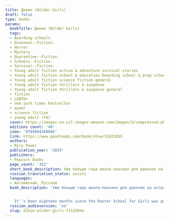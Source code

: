 ```yaml
---
title: Дикие (Wilder Girls)
draft: false
type: books
params:
  bookTitle: Дикие (Wilder Girls)
  tags:
  - Boarding schools
  - Diseases--Fiction.
  - Horror
  - Mystery
  - Quarantine--Fiction.
  - Schools--Fiction.
  - Survival--Fiction.
  - Young adult fiction action & adventure survival stories
  - Young adult fiction school & education boarding school & prep school
  - Young adult fiction science fiction general
  - Young adult fiction thrillers & suspense
  - Young adult fiction thrillers & suspense general
  - fiction
  - LGBTQ+
  - new york times bestseller
  - queer
  - science fiction
  - young adult (YA)
  cover: https://images-na.ssl-images-amazon.com/images/S/compressed.photo.goodreads.com/books/1544204706i/42505366.jpg
  editions count: '48'
  isbn: '9785604360606'
  link: https://www.goodreads.com/book/show/52421855
  authors:
  - Rory Power
  publication_year: '2019'
  publishers:
  - Popcorn books
  page_count: '352'
  short_book_description: Уже больше года школа-пансион для девочек на острове Ракстер находится в карантине. Из-за неизвестного вируса почти все учителя погибли, а тела Гетти и ее одноклассниц мутировали…
  russian_translation_status: exists
  languages:
  - Английский, Русский
  book_description: 'Уже больше года школа-пансион для девочек на острове Ракстер находится в карантине. Из-за неизвестного вируса почти все учителя погибли, а тела Гетти и ее одноклассниц мутировали. Отрезанные от мира девушки не покидают стен школы. Все, что им остается, — это ждать обещанного лекарства. Но когда лучшая подруга Гетти пропадает, она готова пожертвовать всем, лишь бы ее найти.


    It''s been eighteen months since the Raxter School for Girls was put under quarantine. Since the Tox hit and pulled Hetty''s life out from under her.It started slow. First the teachers died one by one. Then it began to infect the students, turning their bodies strange and foreign. Now, cut off from the rest of the world and left to fend for themselves on their island home, the girls don''t dare wander outside the school''s fence, where the Tox has made the woods wild and dangerous. They wait for the cure they were promised as the Tox seeps into everything.But when Byatt goes missing, Hetty will do anything to find her, even if it means breaking quarantine and braving the horrors that lie beyond the fence. And when she does, Hetty learns that there''s more to their story, to their life at Raxter, than she could have ever thought true.'
  russian_audioversion: 'no'
  slug: dikie-wilder-girls-7112564a
---
```

